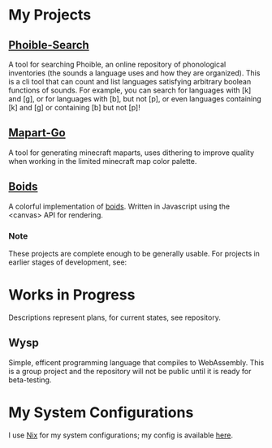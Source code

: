 # My Projects
## [Phoible-Search](https://github.com/RebelAndroid/phoible-search)
A tool for searching Phoible, an online repository of phonological inventories (the sounds a language uses and how they are organized).
This is a cli tool that can count and list languages satisfying arbitrary boolean functions of sounds. For example, you can search for languages with [k] and [g], or for languages with [b], but not [p], or even languages containing [k] and [g] or containing [b] but not [p]!

## [Mapart-Go](https://github.com/RebelAndroid/mapart-go)
A tool for generating minecraft maparts, uses dithering to improve quality when working in the limited minecraft map color palette.

## [Boids](https://github.com/RebelAndroid/boids)
A colorful implementation of [boids](https://en.wikipedia.org/wiki/Boids).
Written in Javascript using the \<canvas\> API for rendering.

### Note
These projects are complete enough to be generally usable. For projects in earlier stages of development, see: 

# Works in Progress
Descriptions represent plans, for current states, see repository.

## Wysp
Simple, efficent programming language that compiles to WebAssembly.
This is a group project and the repository will not be public until it is ready for beta-testing.


# My System Configurations
I use [Nix](https://nixos.org/) for my system configurations; my config is available [here](https://github.com/RebelAndroid/nix-config).
